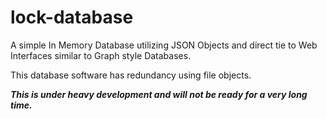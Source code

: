 # lock-database
A simple In Memory Database utilizing JSON Objects and direct tie to Web Interfaces similar to Graph style Databases.

This database software has redundancy using file objects.

***This is under heavy development and will not be ready for a very long time.***